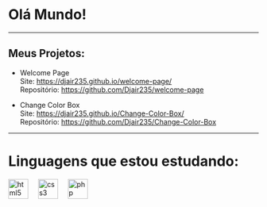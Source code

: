 # Olá Mundo!
---
## Meus Projetos:
* Welcome Page
  <br>
  Site: https://djair235.github.io/welcome-page/
  <br>
  Repositório: https://github.com/Djair235/welcome-page

  
* Change Color Box
  <br>
  Site: https://djair235.github.io/Change-Color-Box/
  <br>
  Repositório: https://github.com/Djair235/Change-Color-Box
  
---
# Linguagens que estou estudando:
<div align="left">
  <img src="https://cdn.jsdelivr.net/gh/devicons/devicon/icons/html5/html5-original.svg" height="40" alt="html5 logo"  />
  <img width="12" />
  <img src="https://cdn.jsdelivr.net/gh/devicons/devicon/icons/css3/css3-original.svg" height="40" alt="css3 logo"  />
  <img width="12" />
  <img src="https://cdn.jsdelivr.net/gh/devicons/devicon/icons/php/php-original.svg" height="40" alt="php logo"  />
</div>

